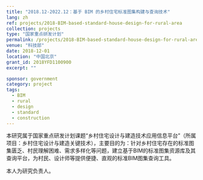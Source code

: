 ```yaml
---
title: "2018.12-2022.12：基于 BIM 的乡村住宅标准图集构建与查询技术"
lang: zh
ref: projects/2018-BIM-based-standard-house-design-for-rural-area
collection: projects
type: "国家重点研发计划"
permalink: /projects/2018-BIM-based-standard-house-design-for-rural-area
venue: "科技部"
date: 2018-12-01
location: "中国北京"
grant_id: 2018YFD1100900
excerpt: ""

sponsor: government
category: project
tags: 
  - BIM
  - rural
  - design
  - standard
  - construction
---
```


本研究属于国家重点研发计划课题“乡村住宅设计与建造技术应用信息平台”（所属项目：乡村住宅设计与建造关键技术），主要目的为：针对乡村住宅存在的标准图集匮乏、村民理解困难、需求多样化等问题，建立基于BIM的标准图集资源库及其查询平台，为村民、设计师等提供便捷、直观的标准BIM图集查询工具。

 本人为研究负责人。